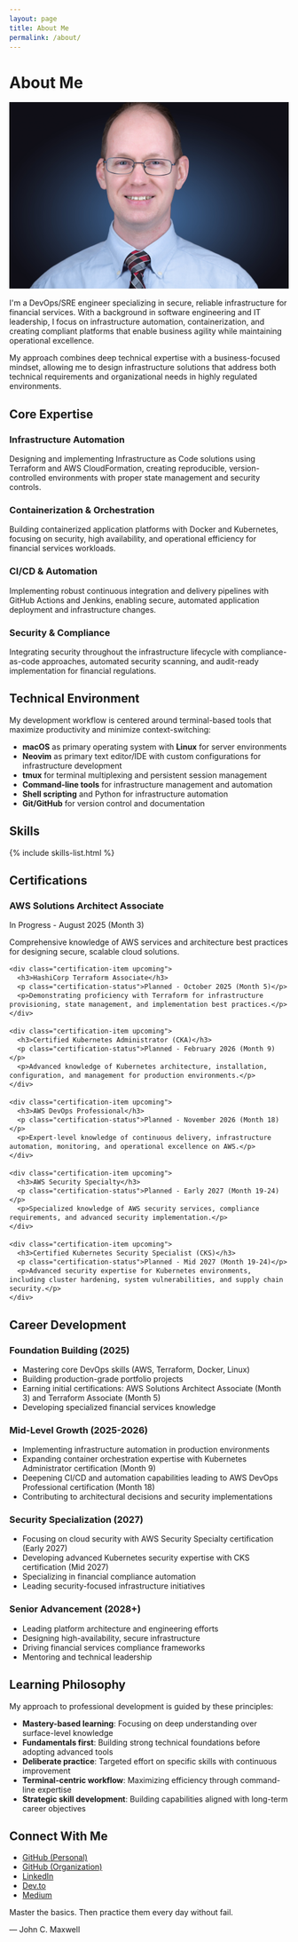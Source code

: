 ```yaml
---
layout: page
title: About Me
permalink: /about/
---
```


# About Me

<div class="profile-header with-divider">
  <div class="profile-image">
    <img src="/assets/images/profile.jpg" alt="Joshua Michael Hall" />
  </div>
  <div class="profile-summary">
    <p>I'm a DevOps/SRE engineer specializing in secure, reliable infrastructure for financial services. With a background in software engineering and IT leadership, I focus on infrastructure automation, containerization, and creating compliant platforms that enable business agility while maintaining operational excellence.</p>
    <p>My approach combines deep technical expertise with a business-focused mindset, allowing me to design infrastructure solutions that address both technical requirements and organizational needs in highly regulated environments.</p>
  </div>
</div>

<div class="content-section with-divider">
  <h2>Core Expertise</h2>
  <div class="expertise-grid">
    <div class="expertise-item">
      <h3>Infrastructure Automation</h3>
      <p>Designing and implementing Infrastructure as Code solutions using Terraform and AWS CloudFormation, creating reproducible, version-controlled environments with proper state management and security controls.</p>
    </div>
    <div class="expertise-item">
      <h3>Containerization & Orchestration</h3>
      <p>Building containerized application platforms with Docker and Kubernetes, focusing on security, high availability, and operational efficiency for financial services workloads.</p>
    </div>
    <div class="expertise-item">
      <h3>CI/CD & Automation</h3>
      <p>Implementing robust continuous integration and delivery pipelines with GitHub Actions and Jenkins, enabling secure, automated application deployment and infrastructure changes.</p>
    </div>
    <div class="expertise-item">
      <h3>Security & Compliance</h3>
      <p>Integrating security throughout the infrastructure lifecycle with compliance-as-code approaches, automated security scanning, and audit-ready implementation for financial regulations.</p>
    </div>
  </div>
</div>

<div class="content-section with-divider">
  <h2>Technical Environment</h2>
  <p>My development workflow is centered around terminal-based tools that maximize productivity and minimize context-switching:</p>
  <ul>
    <li><strong>macOS</strong> as primary operating system with <strong>Linux</strong> for server environments</li>
    <li><strong>Neovim</strong> as primary text editor/IDE with custom configurations for infrastructure development</li>
    <li><strong>tmux</strong> for terminal multiplexing and persistent session management</li>
    <li><strong>Command-line tools</strong> for infrastructure management and automation</li>
    <li><strong>Shell scripting</strong> and Python for infrastructure automation</li>
    <li><strong>Git/GitHub</strong> for version control and documentation</li>
  </ul>
</div>

<div class="content-section with-divider">
  <h2>Skills</h2>
  
  {% include skills-list.html %}
</div>

<div class="content-section with-divider">
  <h2>Certifications</h2>
  
  <div class="certifications-grid">
    <div class="certification-item upcoming">
      <h3>AWS Solutions Architect Associate</h3>
      <p class="certification-status">In Progress - August 2025 (Month 3)</p>
      <p>Comprehensive knowledge of AWS services and architecture best practices for designing secure, scalable cloud solutions.</p>
    </div>

    <div class="certification-item upcoming">
      <h3>HashiCorp Terraform Associate</h3>
      <p class="certification-status">Planned - October 2025 (Month 5)</p>
      <p>Demonstrating proficiency with Terraform for infrastructure provisioning, state management, and implementation best practices.</p>
    </div>

    <div class="certification-item upcoming">
      <h3>Certified Kubernetes Administrator (CKA)</h3>
      <p class="certification-status">Planned - February 2026 (Month 9)</p>
      <p>Advanced knowledge of Kubernetes architecture, installation, configuration, and management for production environments.</p>
    </div>

    <div class="certification-item upcoming">
      <h3>AWS DevOps Professional</h3>
      <p class="certification-status">Planned - November 2026 (Month 18)</p>
      <p>Expert-level knowledge of continuous delivery, infrastructure automation, monitoring, and operational excellence on AWS.</p>
    </div>

    <div class="certification-item upcoming">
      <h3>AWS Security Specialty</h3>
      <p class="certification-status">Planned - Early 2027 (Month 19-24)</p>
      <p>Specialized knowledge of AWS security services, compliance requirements, and advanced security implementation.</p>
    </div>

    <div class="certification-item upcoming">
      <h3>Certified Kubernetes Security Specialist (CKS)</h3>
      <p class="certification-status">Planned - Mid 2027 (Month 19-24)</p>
      <p>Advanced security expertise for Kubernetes environments, including cluster hardening, system vulnerabilities, and supply chain security.</p>
    </div>
  </div>
</div>

<div class="content-section with-divider">
  <h2>Career Development</h2>
  
  <div class="career-stage">
    <h3>Foundation Building (2025)</h3>
    <ul>
      <li>Mastering core DevOps skills (AWS, Terraform, Docker, Linux)</li>
      <li>Building production-grade portfolio projects</li>
      <li>Earning initial certifications: AWS Solutions Architect Associate (Month 3) and Terraform Associate (Month 5)</li>
      <li>Developing specialized financial services knowledge</li>
    </ul>
  </div>

  <div class="career-stage">
    <h3>Mid-Level Growth (2025-2026)</h3>
    <ul>
      <li>Implementing infrastructure automation in production environments</li>
      <li>Expanding container orchestration expertise with Kubernetes Administrator certification (Month 9)</li>
      <li>Deepening CI/CD and automation capabilities leading to AWS DevOps Professional certification (Month 18)</li>
      <li>Contributing to architectural decisions and security implementations</li>
    </ul>
  </div>

  <div class="career-stage">
    <h3>Security Specialization (2027)</h3>
    <ul>
      <li>Focusing on cloud security with AWS Security Specialty certification (Early 2027)</li>
      <li>Developing advanced Kubernetes security expertise with CKS certification (Mid 2027)</li>
      <li>Specializing in financial compliance automation</li>
      <li>Leading security-focused infrastructure initiatives</li>
    </ul>
  </div>

  <div class="career-stage">
    <h3>Senior Advancement (2028+)</h3>
    <ul>
      <li>Leading platform architecture and engineering efforts</li>
      <li>Designing high-availability, secure infrastructure</li>
      <li>Driving financial services compliance frameworks</li>
      <li>Mentoring and technical leadership</li>
    </ul>
  </div>
</div>

<div class="content-section with-divider">
  <h2>Learning Philosophy</h2>
  <p>My approach to professional development is guided by these principles:</p>
  <ul>
    <li><strong>Mastery-based learning</strong>: Focusing on deep understanding over surface-level knowledge</li>
    <li><strong>Fundamentals first</strong>: Building strong technical foundations before adopting advanced tools</li>
    <li><strong>Deliberate practice</strong>: Targeted effort on specific skills with continuous improvement</li>
    <li><strong>Terminal-centric workflow</strong>: Maximizing efficiency through command-line expertise</li>
    <li><strong>Strategic skill development</strong>: Building capabilities aligned with long-term career objectives</li>
  </ul>
</div>

<div class="content-section">
  <h2>Connect With Me</h2>
  <ul class="connect-list">
    <li><a href="https://github.com/JoshuaMichaelHall">GitHub (Personal)</a></li>
    <li><a href="https://github.com/JoshuaMichaelHall-Tech">GitHub (Organization)</a></li>
    <li><a href="https://linkedin.com/in/joshuamichaelhall">LinkedIn</a></li>
    <li><a href="https://dev.to/joshuamichaelhall">Dev.to</a></li>
    <li><a href="https://joshuamichaelhall.medium.com">Medium</a></li>
  </ul>
  
  <div class="quote">
    <p>Master the basics. Then practice them every day without fail.</p>
    <div class="quote-author">— John C. Maxwell</div>
  </div>
</div>